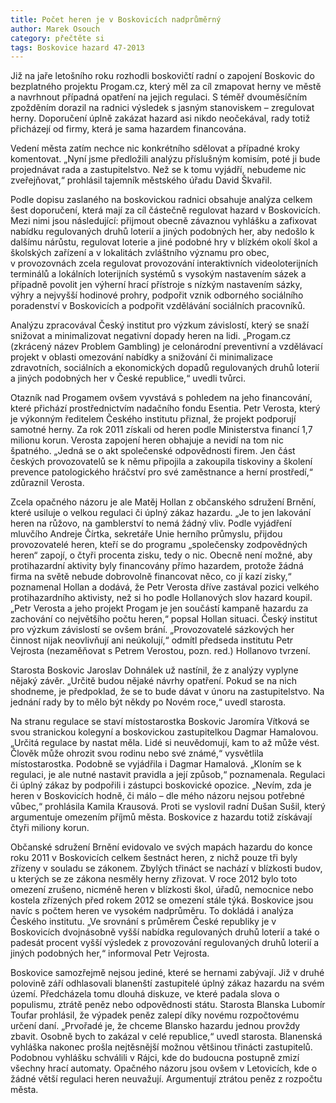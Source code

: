 ```yaml
---
title: Počet heren je v Boskovicích nadprůměrný
author: Marek Osouch
category: přečtěte si
tags: Boskovice hazard 47-2013
---
```


Již na jaře letošního roku rozhodli boskovičtí radní o zapojení Boskovic do bezplatného projektu Progam.cz, který měl za cíl zmapovat herny ve městě a navrhnout případná opatření na jejich regulaci. S téměř dvouměsíčním zpožděním dorazil na radnici výsledek s jasným stanoviskem – zregulovat herny. Doporučení úplně zakázat hazard asi nikdo neočekával, rady totiž přicházejí od firmy, která je sama hazardem financována.

Vedení města zatím nechce nic konkrétního sdělovat a případné kroky komentovat. „Nyní jsme předložili analýzu příslušným komisím, poté ji bude projednávat rada a zastupitelstvo. Než se k tomu vyjádří, nebudeme nic zveřejňovat,“ prohlásil tajemník městského úřadu David Škvařil.

Podle dopisu zaslaného na boskovickou radnici obsahuje analýza celkem šest doporučení, která mají za cíl částečně regulovat hazard v Boskovicích. Mezi nimi jsou následující: přijmout obecně závaznou vyhlášku a zafixovat nabídku regulovaných druhů loterií a jiných podobných her, aby nedošlo k dalšímu nárůstu, regulovat loterie a jiné podobné hry v blízkém okolí škol a školských zařízení a v lokalitách zvláštního významu pro obec, v provozovnách zcela regulovat provozování interaktivních videoloterijních terminálů a lokálních loterijních systémů s vysokým nastavením sázek a případně povolit jen výherní hrací přístroje s nízkým nastavením sázky, výhry a nejvyšší hodinové prohry, podpořit vznik odborného sociálního poradenství v Boskovicích a podpořit vzdělávání sociálních pracovníků.

Analýzu zpracovával Český institut pro výzkum závislostí, který se snaží snižovat a minimalizovat negativní dopady heren na lidi. „Progam.cz (zkrácený název Problem Gambling) je celonárodní preventivní a vzdělávací projekt v oblasti omezování nabídky a snižování či minimalizace zdravotních, sociálních a ekonomických dopadů regulovaných druhů loterií a jiných podobných her v České republice,“ uvedli tvůrci.

Otazník nad Progamem ovšem vyvstává s pohledem na jeho financování, které přichází prostřednictvím nadačního fondu Esentia. Petr Verosta, který je výkonným ředitelem Českého institutu přiznal, že projekt podporují samotné herny. Za rok 2011 získali od heren podle Ministerstva financí 1,7 milionu korun. Verosta zapojení heren obhajuje a nevidí na tom nic špatného. „Jedná se o akt společenské odpovědnosti firem. Jen část českých provozovatelů se k němu připojila a zakoupila tiskoviny a školení prevence patologického hráčství pro své zaměstnance a herní prostředí,“ zdůraznil Verosta.

Zcela opačného názoru je ale Matěj Hollan z občanského sdružení Brnění, které usiluje o velkou regulaci či úplný zákaz hazardu. „Je to jen lakování heren na růžovo, na gamblerství to nemá žádný vliv. Podle vyjádření mluvčího Andreje Čírtka, sekretáře Unie herního průmyslu, přijdou provozovatelé heren, kteří se do programu „společensky zodpovědných heren“ zapojí, o čtyři procenta zisku, tedy o nic. Obecně není možné, aby protihazardní aktivity byly financovány přímo hazardem, protože žádná firma na světě nebude dobrovolně financovat něco, co jí kazí zisky,“ poznamenal Hollan a dodává, že Petr Verosta dříve zastával pozici velkého protihazardního aktivisty, než si ho podle Hollanových slov hazard koupil. „Petr Verosta a jeho projekt Progam je jen součástí kampaně hazardu za zachování co největšího počtu heren,“ popsal Hollan situaci. Český institut pro výzkum závislostí se ovšem brání. „Provozovatelé sázkových her činnost nijak neovlivňují ani neúkolují,“ odmítl předseda institutu Petr Vejrosta (nezaměňovat s Petrem Verostou, pozn. red.) Hollanovo tvrzení.

Starosta Boskovic Jaroslav Dohnálek už nastínil, že z analýzy vyplyne nějaký závěr. „Určitě budou nějaké návrhy opatření. Pokud se na nich shodneme, je předpoklad, že se to bude dávat v únoru na zastupitelstvo. Na jednání rady by to mělo být někdy po Novém roce,“ uvedl starosta.

Na stranu regulace se staví místostarostka Boskovic Jaromíra Vítková se svou stranickou kolegyní a boskovickou zastupitelkou Dagmar Hamalovou. „Určitá regulace by nastat měla. Lidé si neuvědomují, kam to až může vést. Člověk může ohrozit svou rodinu nebo své známé,“ vysvětlila místostarostka. Podobně se vyjádřila i Dagmar Hamalová. „Kloním se k regulaci, je ale nutné nastavit pravidla a její způsob,“ poznamenala. Regulaci či úplný zákaz by podpořili i zástupci boskovické opozice. „Nevím, zda je heren v Boskovicích hodně, či málo – dle mého názoru nejsou potřebné vůbec,“ prohlásila Kamila Krausová. Proti se vyslovil radní Dušan Sušil, který argumentuje omezením příjmů města. Boskovice z hazardu totiž získávají čtyři miliony korun.

Občanské sdružení Brnění evidovalo ve svých mapách hazardu do konce roku 2011 v Boskovicích celkem šestnáct heren, z nichž pouze tři byly zřízeny v souladu se zákonem. Zbylých třináct se nachází v blízkosti budov, u kterých se ze zákona nesměly herny zřizovat. V roce 2012 bylo toto omezení zrušeno, nicméně heren v blízkosti škol, úřadů, nemocnice nebo kostela zřízených před rokem 2012 se omezení stále týká. Boskovice jsou navíc s počtem heren ve vysokém nadprůměru. To dokládá i analýza Českého institutu. „Ve srovnání s průměrem České republiky je v Boskovicích dvojnásobně vyšší nabídka regulovaných druhů loterií a také o padesát procent vyšší výsledek z provozování regulovaných druhů loterií a jiných podobných her,“ informoval Petr Vejrosta.

Boskovice samozřejmě nejsou jediné, které se hernami zabývají. Již v druhé polovině září odhlasovali blanenští zastupitelé úplný zákaz hazardu na svém území. Předcházela tomu dlouhá diskuze, ve které padala slova o populismu, ztrátě peněz nebo odpovědnosti státu. Starosta Blanska Lubomír Toufar prohlásil, že výpadek peněz zalepí díky novému rozpočtovému určení daní. „Prvořadé je, že chceme Blansko hazardu jednou provždy zbavit. Osobně bych to zakázal v celé republice,“ uvedl starosta. Blanenská vyhláška nakonec prošla nejtěsnější možnou většinou třinácti zastupitelů. Podobnou vyhlášku schválili v Rájci, kde do budoucna postupně zmizí všechny hrací automaty. Opačného názoru jsou ovšem v Letovicích, kde o žádné větší regulaci heren neuvažují. Argumentují ztrátou peněz z rozpočtu města.
